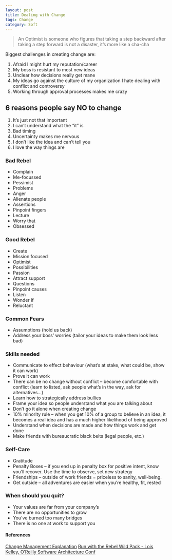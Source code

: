 ```yaml
---
layout: post
title: Dealing with Change
tags: Change
category: Soft
---
```

> An Optimist is someone who figures that taking a step backward after taking a step forward is not a disaster, it’s more like a cha-cha
 
Biggest challenges in creating change are:
 
1) Afraid I might hurt my reputation/career  
2) My boss is resistant to most new ideas  
3) Unclear how decisions really get mane  
4) My ideas go against the culture of my organization I hate dealing with conflict and controversy  
5) Working through approval processes makes me crazy  
 
## 6 reasons people say NO to change  
1) It’s just not that important  
2) I can’t understand what the “it” is  
3) Bad timing  
4) Uncertainty makes me nervous  
5) I don’t like the idea and can’t tell you  
6) I love the way things are  

### Bad Rebel  
- Complain  
- Me-focussed  
- Pessimist  
- Problems  
- Anger  
- Alienate people  
- Assertions  
- Pinpoint fingers  
- Lecture  
- Worry that  
- Obsessed  

 
### Good Rebel
- Create  
- Mission focused  
- Optimist  
- Possibilities  
- Passion  
- Attract support  
- Questions  
- Pinpoint causes  
- Listen  
- Wonder if  
- Reluctant  

 
### Common Fears
- Assumptions (hold us back)  
- Address your boss’ worries (tailor your ideas to make them look less bad)  

 
### Skills needed
- Communicate to effect behaviour (what’s at stake, what could be, show it can work)
- Prove it can work
- There can be no change without conflict – become comfortable with conflict (learn to listed, ask people what’s in the way, ask for alternatives…)
- Learn how to strategically address bullies
- Frame your idea so people understand what you are talking about
- Don’t go it alone when creating change
- 10% minority rule – when you get 10% of a group to believe in an idea, it becomes a real idea and has a much higher likelihood of being approved
- Understand when decisions are made and how things work and get done
- Make friends with bureaucratic black belts (legal people, etc.)

 
### Self-Care  
- Gratitude  
- Penalty Boxes – if you end up in penalty box for positive intent, know you’ll recover. Use the time to observe, set new strategy  
- Friendships – outside of work friends = priceless to sanity, well-being.  
- Get outside – all adventures are easier when you’re healthy, fit, rested  

 
### When should you quit?  
- Your values are far from your company’s  
- There are no opportunities to grow  
- You’ve burned too many bridges  
- There is no one at work to support you  

 
#### References ####

[Change Management Explanation](http://www.change-management.com/tutorial-adkar-overview.htm)
[Run with the Rebel Wild Pack - Lois Kelley, O’Reilly Software Architecture Conf](https://www.youtube.com/watch?v=WGcrwz7X4B0)  
